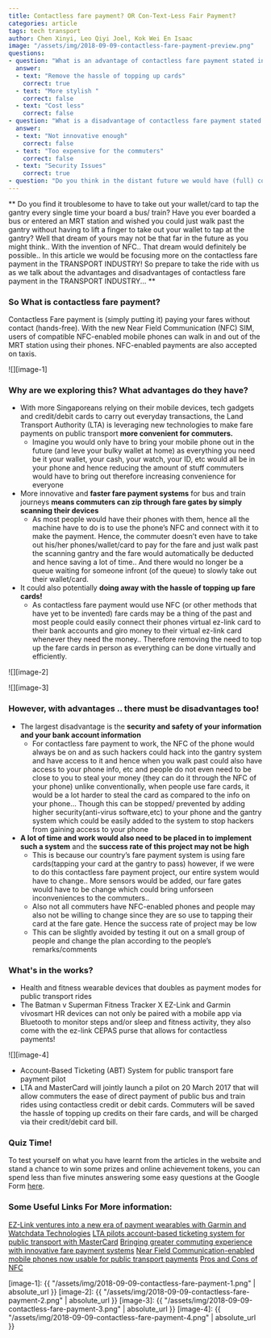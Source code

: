 ```yaml
---
title: Contactless fare payment? OR Con-Text-Less Fair Payment?
categories: article
tags: tech transport
author: Chen Xinyi, Leo Qiyi Joel, Kok Wei En Isaac
image: "/assets/img/2018-09-09-contactless-fare-payment-preview.png"
questions:
- question: "What is an advantage of contactless fare payment stated in the article? "
  answer: 
  - text: "Remove the hassle of topping up cards"
    correct: true
  - text: "More stylish "
    correct: false
  - text: "Cost less"
    correct: false
- question: "What is a disadvantage of contactless fare payment stated in the article? "
  answer: 
  - text: "Not innovative enough"
    correct: false
  - text: "Too expensive for the commuters"
    correct: false
  - text: "Security Issues"
    correct: true
- question: "Do you think in the distant future we would have (full) contactless fare payment? Why?" # open-ended, no answers
---
```


** Do you find it troublesome to have to take out your wallet/card to tap the gantry every single time your board a bus/ train? Have you ever boarded a bus or entered an MRT station and wished you could just walk past the gantry without having to lift a finger to take out your wallet to tap at the gantry? Well that dream of yours may not be that far in the future as you might think.. With the invention of NFC.. That dream would definitely be possible.. In this article we would be focusing more on the contactless fare payment in the TRANSPORT INDUSTRY! So prepare to take the ride with us as we talk about the advantages and disadvantages of contactless fare payment in the TRANSPORT INDUSTRY... **
 
### **So What is contactless fare payment?**

Contactless Fare payment is (simply putting it) paying your fares without contact (hands-free). With the new Near Field Communication (NFC) SIM, users of compatible NFC-enabled mobile phones can walk in and out of the MRT station using their phones. NFC-enabled payments are also accepted on taxis. 

![][image-1]

### **Why are we exploring this? What advantages do they have?**

- With more Singaporeans relying on their mobile devices, tech gadgets and credit/debit cards to carry out everyday transactions, the Land Transport Authority (LTA) is leveraging new technologies to make fare payments on public transport **more convenient for commuters.**
  * Imagine you would only have to bring your mobile phone out in the future (and leve your bulky wallet at home) as everything you need be it your wallet, your cash, your watch, your ID, etc would all be in your phone and hence reducing the amount of stuff commuters would have to bring out therefore increasing convenience for everyone 
- More innovative and **faster fare payment systems** for bus and train journeys **means commuters can zip through fare gates by simply scanning their devices**
  * As most people would have their phones with them, hence all the machine have to do is to use the phone’s NFC and connect with it to make the payment. Hence, the commuter doesn’t even have to take out his/her phones/wallet/card to pay for the fare and just walk past the scanning gantry and the fare would automatically be deducted and hence saving a lot of time.. And there would no longer be a queue waiting for someone infront (of the queue) to slowly take out their wallet/card. 
- It could also potentially **doing away with the hassle of topping up fare cards!**
  * As contactless fare payment would use NFC (or other methods that have yet to be invented) fare cards may be a thing of the past and most people could easily connect their phones virtual ez-link card to their bank accounts and giro money to their virtual ez-link card whenever they need the money.. Therefore removing the need to top up the fare cards in person as everything can be done virtually and efficiently. 

![][image-2]

![][image-3]


### **However, with advantages .. there must be disadvantages too!**

- The largest disadvantage is the **security and safety of your information and your bank account information**
  * For contactless fare payment to work, the NFC of the phone would always be on and as such hackers could hack into the gantry system and have access to it and hence when you walk past could also have access to your phone info, etc and people do not even need to be close to you to steal your money (they can do it through the NFC of your phone) unlike conventionally, when people use fare cards, it would be a lot harder to steal the card as compared to the info on your phone… Though this can be stopped/ prevented by adding higher security(anti-virus software,etc)  to your phone and the gantry system which could be easily added to the system to stop hackers from gaining access to your phone 
- **A lot of time and work would also need to be placed in to implement such a system** and the **success rate of this project may not be high**
  * This is because our country’s fare payment system is using fare cards(tapping your card at the gantry to pass) however, if we were to do this contactless fare payment project, our entire system would have to change.. More sensors would be added, our fare gates would have to be change which could bring unforseen inconveniences to the commuters.. 
  * Also not all commuters have NFC-enabled phones and people may also not be willing to change since they are so use to tapping their card at the fare gate. Hence the success rate of project may be low
  * This can be slightly avoided by testing it out on a small group of people and change the plan according to the people’s remarks/comments


### **What's in the works?**

- Health and fitness wearable devices that doubles as payment modes for public transport rides
- The Batman v Superman Fitness Tracker X EZ-Link and Garmin vívosmart HR devices can not only be paired with a mobile app via Bluetooth to monitor steps and/or sleep and fitness activity, they also come with the ez-link CEPAS purse that allows for contactless payments!

![][image-4]

- Account-Based Ticketing (ABT) System for public transport fare payment pilot
- LTA and MasterCard will jointly launch a pilot on 20 March 2017 that will allow commuters the ease of direct payment of public bus and train rides using contactless credit or debit cards. Commuters will be saved the hassle of topping up credits on their fare cards, and will be charged via their credit/debit card bill.

### Quiz Time!
To test yourself on what you have learnt from the articles in the website and stand a chance to win some prizes and online achievement tokens, you can spend less than five minutes answering some easy questions at the Google Form [here](https://docs.google.com/forms/d/e/1FAIpQLScXjd_xFGa7gmvwD8J-mGwsVbuN6PjEHAyzGOcs8Wpgonc4WQ/viewform?usp=sf_link).  


### **Some Useful Links For More information:**
[EZ-Link ventures into a new era of payment wearables with Garmin and Watchdata Technologies](http://home.ezlink.com.sg/2017/01/ez-link-ventures-into-a-new-era-of-payment-wearables-with-garmin-and-watchdata-technologies)
[LTA pilots account-based ticketing system for public transport with MasterCard](https://www.lta.gov.sg/apps/news/page.aspx?c=2&id=ea61ae1b-8aaf-4cab-89b8-c32fdf276745)
[Bringing greater commuting experience with innovative fare payment systems](http://www.lta.gov.sg/apps/news/page.aspx?c=2&id=f1b4a397-07ff-4a43-9c27-2e29d2e7391c)
[Near Field Communication-enabled mobile phones now usable for public transport payments](https://www.lta.gov.sg/apps/news/page.aspx?c=2&id=9a11347c-b41e-4831-8327-a422aa2a1878)
[Pros and Cons of NFC](https://www.lta.gov.sg/apps/news/page.aspx?c=2&id=9a11347c-b41e-4831-8327-a422aa2a1878)

[image-1]: {{ "/assets/img/2018-09-09-contactless-fare-payment-1.png" | absolute_url }}
[image-2]: {{ "/assets/img/2018-09-09-contactless-fare-payment-2.png" | absolute_url }}
[image-3]: {{ "/assets/img/2018-09-09-contactless-fare-payment-3.png" | absolute_url }}
[image-4]: {{ "/assets/img/2018-09-09-contactless-fare-payment-4.png" | absolute_url }}
